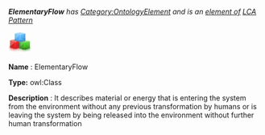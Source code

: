 ___ElementaryFlow__ 
 has
 [Category:OntologyElement](../../Category/OntologyElement "Category:OntologyElement") 
 and is an
 [element of](../../Property/ElementOf "Property:ElementOf") 
[LCA Pattern](../../Submissions/LCA_Pattern "Submissions:LCA Pattern")_




  





[![Class](../public/images/thumb/2/27/Class.gif/45px-Class.gif)](../../Image/Class.gif "Class")


__Name__ 
 : ElementaryFlow
 



__Type:__ 
 owl:Class
 



__Description__ 
 : It describes material or energy that is entering the system from the environment without any previous transformation by humans or is leaving the system by being released into the environment without further human transformation